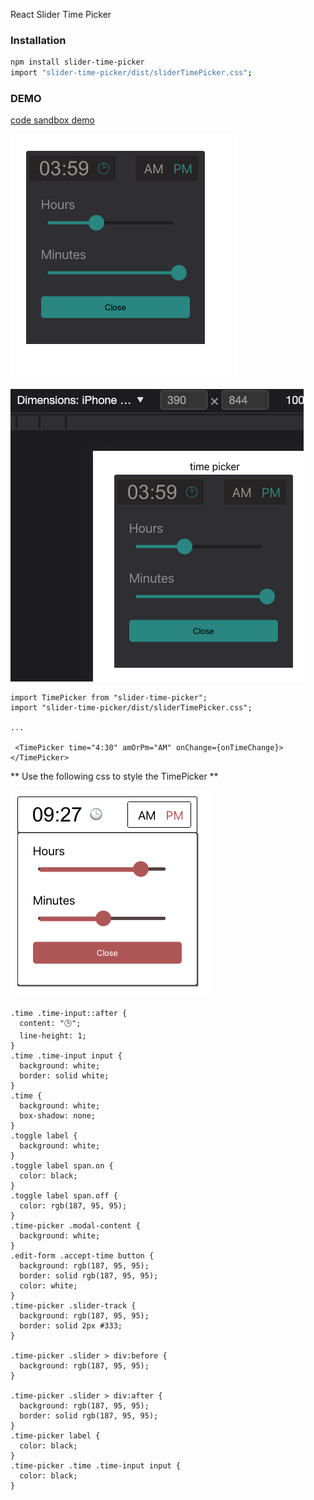 React Slider Time Picker
### Installation

```sh
npm install slider-time-picker
import "slider-time-picker/dist/sliderTimePicker.css";
```

### DEMO

[code sandbox demo](https://codesandbox.io/s/nostalgic-wildflower-zcsd98?file=/src/App.js)

[![slider-time-picker-image](picker.png)](https://github.com/CandaceAhrends/slider-time-picker/blob/main/)

 
![My Image](mobile.png)

```JSX
import TimePicker from "slider-time-picker";
import "slider-time-picker/dist/sliderTimePicker.css";

...

 <TimePicker time="4:30" amOrPm="AM" onChange={onTimeChange}></TimePicker>
 ```
** Use the following css to style the TimePicker **

![My Image](theme.png)


```JSX
.time .time-input::after {
  content: "🕒";
  line-height: 1;
}
.time .time-input input {
  background: white;
  border: solid white;
}
.time {
  background: white;
  box-shadow: none;
}
.toggle label {
  background: white;
}
.toggle label span.on {
  color: black;
}
.toggle label span.off {
  color: rgb(187, 95, 95);
}
.time-picker .modal-content {
  background: white;
}
.edit-form .accept-time button {
  background: rgb(187, 95, 95);
  border: solid rgb(187, 95, 95);
  color: white;
}
.time-picker .slider-track {
  background: rgb(187, 95, 95);
  border: solid 2px #333;
}

.time-picker .slider > div:before {
  background: rgb(187, 95, 95);
}

.time-picker .slider > div:after {
  background: rgb(187, 95, 95);
  border: solid rgb(187, 95, 95);
}
.time-picker label {
  color: black;
}
.time-picker .time .time-input input {
  color: black;
}

```
